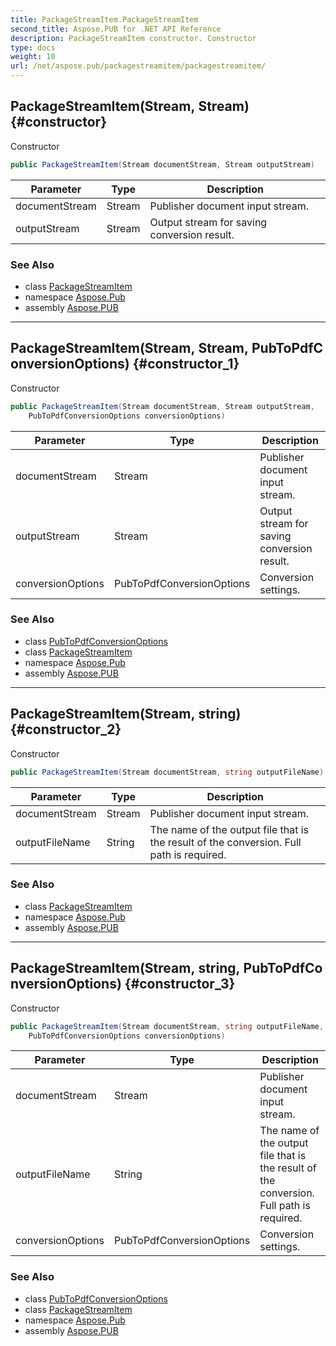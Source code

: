 ```yaml
---
title: PackageStreamItem.PackageStreamItem
second_title: Aspose.PUB for .NET API Reference
description: PackageStreamItem constructor. Constructor
type: docs
weight: 10
url: /net/aspose.pub/packagestreamitem/packagestreamitem/
---
```

## PackageStreamItem(Stream, Stream) {#constructor}

Constructor

```csharp
public PackageStreamItem(Stream documentStream, Stream outputStream)
```

| Parameter | Type | Description |
| --- | --- | --- |
| documentStream | Stream | Publisher document input stream. |
| outputStream | Stream | Output stream for saving conversion result. |

### See Also

* class [PackageStreamItem](../)
* namespace [Aspose.Pub](../../packagestreamitem/)
* assembly [Aspose.PUB](../../../)

---

## PackageStreamItem(Stream, Stream, PubToPdfConversionOptions) {#constructor_1}

Constructor

```csharp
public PackageStreamItem(Stream documentStream, Stream outputStream, 
    PubToPdfConversionOptions conversionOptions)
```

| Parameter | Type | Description |
| --- | --- | --- |
| documentStream | Stream | Publisher document input stream. |
| outputStream | Stream | Output stream for saving conversion result. |
| conversionOptions | PubToPdfConversionOptions | Conversion settings. |

### See Also

* class [PubToPdfConversionOptions](../../pubtopdfconversionoptions/)
* class [PackageStreamItem](../)
* namespace [Aspose.Pub](../../packagestreamitem/)
* assembly [Aspose.PUB](../../../)

---

## PackageStreamItem(Stream, string) {#constructor_2}

Constructor

```csharp
public PackageStreamItem(Stream documentStream, string outputFileName)
```

| Parameter | Type | Description |
| --- | --- | --- |
| documentStream | Stream | Publisher document input stream. |
| outputFileName | String | The name of the output file that is the result of the conversion. Full path is required. |

### See Also

* class [PackageStreamItem](../)
* namespace [Aspose.Pub](../../packagestreamitem/)
* assembly [Aspose.PUB](../../../)

---

## PackageStreamItem(Stream, string, PubToPdfConversionOptions) {#constructor_3}

Constructor

```csharp
public PackageStreamItem(Stream documentStream, string outputFileName, 
    PubToPdfConversionOptions conversionOptions)
```

| Parameter | Type | Description |
| --- | --- | --- |
| documentStream | Stream | Publisher document input stream. |
| outputFileName | String | The name of the output file that is the result of the conversion. Full path is required. |
| conversionOptions | PubToPdfConversionOptions | Conversion settings. |

### See Also

* class [PubToPdfConversionOptions](../../pubtopdfconversionoptions/)
* class [PackageStreamItem](../)
* namespace [Aspose.Pub](../../packagestreamitem/)
* assembly [Aspose.PUB](../../../)


